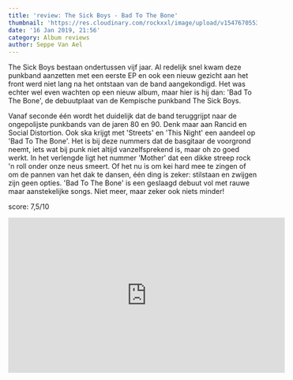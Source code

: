 ```yaml
---
title: 'review: The Sick Boys - Bad To The Bone'
thumbnail: 'https://res.cloudinary.com/rockxxl/image/upload/v1547670553/ALBUM_COVER.jpg'
date: '16 Jan 2019, 21:56'
category: Album reviews
author: Seppe Van Ael
---
```

The Sick Boys bestaan ondertussen vijf jaar. Al redelijk snel kwam deze punkband aanzetten met een eerste EP en ook een nieuw gezicht aan het front werd niet lang na het ontstaan van de band aangekondigd. Het was echter wel even wachten op een nieuw album, maar hier is hij dan: 'Bad To The Bone', de debuutplaat van de Kempische punkband The Sick Boys. 

Vanaf seconde één wordt het duidelijk dat de band teruggrijpt naar de ongepolijste punkbands van de jaren 80 en 90. Denk maar aan Rancid en Social Distortion. Ook ska krijgt met 'Streets' en 'This Night' een aandeel op 'Bad To The Bone'. Het is bij deze nummers dat de basgitaar de voorgrond neemt, iets wat bij punk niet altijd vanzelfsprekend is, maar oh zo goed werkt. In het verlengde ligt het nummer 'Mother' dat een dikke streep rock 'n roll onder onze neus smeert. Of het nu is om kei hard mee te zingen of om de pannen van het dak te dansen, één ding is zeker: stilstaan en zwijgen zijn geen opties. 'Bad To The Bone' is een geslaagd debuut vol met rauwe maar aanstekelijke songs. Niet meer, maar zeker ook niets minder!

score: 7,5/10

<iframe width="560" height="315" src="https://www.youtube.com/embed/mPQCpVAoUCY" frameborder="0" allow="accelerometer; autoplay; encrypted-media; gyroscope; picture-in-picture" allowfullscreen></iframe>
